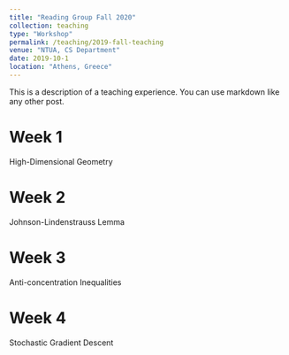 ```yaml
---
title: "Reading Group Fall 2020"
collection: teaching
type: "Workshop"
permalink: /teaching/2019-fall-teaching
venue: "NTUA, CS Department"
date: 2019-10-1
location: "Athens, Greece"
---
```


This is a description of a teaching experience. You can use markdown like any other post.

Week 1
======
High-Dimensional Geometry

Week 2
======
Johnson-Lindenstrauss Lemma

Week 3
======
Anti-concentration Inequalities

Week 4
======
Stochastic Gradient Descent
